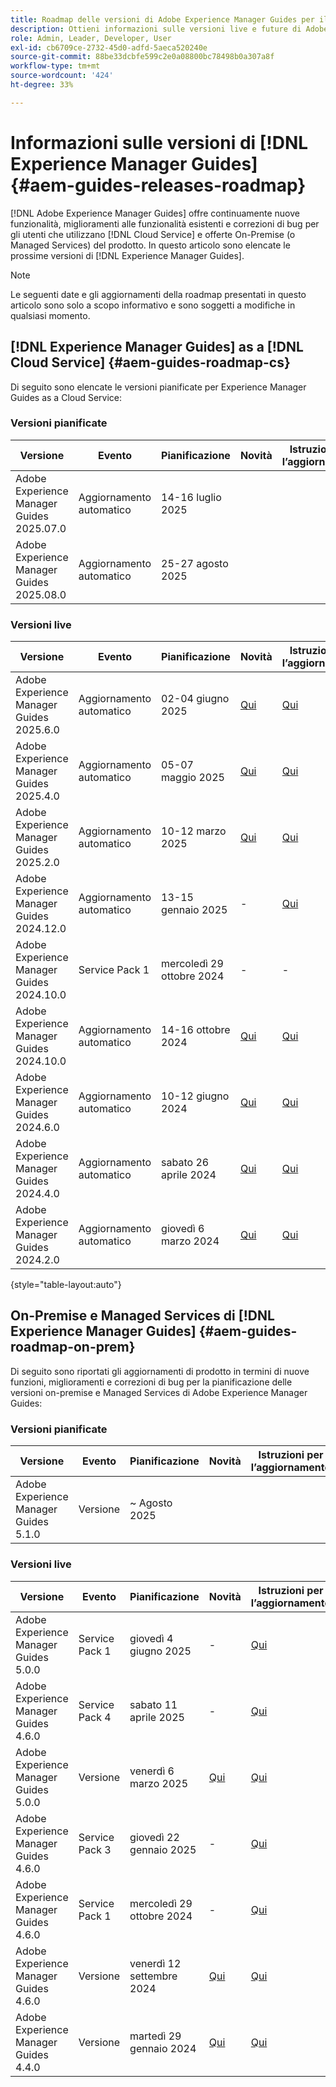 ```yaml
---
title: Roadmap delle versioni di Adobe Experience Manager Guides per il 2024
description: Ottieni informazioni sulle versioni live e future di Adobe Experience Manager Guides on-prem e Adobe Experience Manager Guides as a Cloud Service
role: Admin, Leader, Developer, User
exl-id: cb6709ce-2732-45d0-adfd-5aeca520240e
source-git-commit: 88be33dcbfe599c2e0a08800bc78498b0a307a8f
workflow-type: tm+mt
source-wordcount: '424'
ht-degree: 33%

---
```


# Informazioni sulle versioni di [!DNL Experience Manager Guides] {#aem-guides-releases-roadmap}

[!DNL Adobe Experience Manager Guides] offre continuamente nuove funzionalità, miglioramenti alle funzionalità esistenti e correzioni di bug per gli utenti che utilizzano [!DNL Cloud Service] e offerte On-Premise (o Managed Services) del prodotto. In questo articolo sono elencate le prossime versioni di [!DNL Experience Manager Guides].

>[!NOTE]
>
>Le seguenti date e gli aggiornamenti della roadmap presentati in questo articolo sono solo a scopo informativo e sono soggetti a modifiche in qualsiasi momento.

## [!DNL Experience Manager Guides] as a [!DNL Cloud Service] {#aem-guides-roadmap-cs}

Di seguito sono elencate le versioni pianificate per Experience Manager Guides as a Cloud Service:

### Versioni pianificate


| Versione | Evento | Pianificazione | Novità | Istruzioni per l’aggiornamento | Problemi risolti | Stato |
|---|---|---|---|---|---|---|
| Adobe Experience Manager Guides 2025.07.0 | Aggiornamento automatico | 14-16 luglio 2025 |  |  |  | Destinazione |
| Adobe Experience Manager Guides 2025.08.0 | Aggiornamento automatico | 25-27 agosto 2025 |  |  |  | Destinazione |

### Versioni live

| Versione | Evento | Pianificazione | Novità | Istruzioni per l’aggiornamento | Problemi risolti | Stato |
|---|---|---|---|---|---|---|
| Adobe Experience Manager Guides 2025.6.0 | Aggiornamento automatico | 02-04 giugno 2025 | [Qui](whats-new-2025-06-0.md) | [Qui](upgrade-instructions-2025-06-0.md) | [Qui](fixed-issues-2025-06-0.md) | Aggiornata |
| Adobe Experience Manager Guides 2025.4.0 | Aggiornamento automatico | 05-07 maggio 2025 | [Qui](whats-new-2025-04-0.md) | [Qui](upgrade-instructions-2025-04-0.md) | [Qui](fixed-issues-2025-04-0.md) | Aggiornata |
| Adobe Experience Manager Guides 2025.2.0 | Aggiornamento automatico | 10-12 marzo 2025 | [Qui](whats-new-2025-02-0.md) | [Qui](upgrade-instructions-2025-02-0.md) | [Qui](fixed-issues-2025-02-0.md) | Aggiornata |
| Adobe Experience Manager Guides 2024.12.0 | Aggiornamento automatico | 13-15 gennaio 2025 | - | [Qui](upgrade-instructions-2024-12-0.md) | [Qui](fixed-issues-2024-12-0.md) | Aggiornata |
| Adobe Experience Manager Guides 2024.10.0 | Service Pack 1 | mercoledì 29 ottobre 2024 | - | - | [Qui](fixed-issues-2024-10-0-sp1.md) | Aggiornata |
| Adobe Experience Manager Guides 2024.10.0 | Aggiornamento automatico | 14-16 ottobre 2024 | [Qui](whats-new-2024-10-0.md) | [Qui](upgrade-instructions-2024-10-0.md) | [Qui](fixed-issues-2024-10-0.md) | Aggiornata |
| Adobe Experience Manager Guides 2024.6.0 | Aggiornamento automatico | 10-12 giugno 2024 | [Qui](whats-new-2024-06-0.md) | [Qui](upgrade-instructions-2024-06-0.md) | [Qui](fixed-issues-2024-06-0.md) | Aggiornata |
| Adobe Experience Manager Guides 2024.4.0 | Aggiornamento automatico | sabato 26 aprile 2024 | [Qui](whats-new-2024-04-0.md) | [Qui](upgrade-instructions-2024-04-0.md) | [Qui](fixed-issues-2024-04-0.md) | Aggiornata |
| Adobe Experience Manager Guides 2024.2.0 | Aggiornamento automatico | giovedì 6 marzo 2024 | [Qui](whats-new-2024-2-0.md) | [Qui](upgrade-instructions-2024-2-0.md) | [Qui](fixed-issues-2024-2-0.md) | Aggiornata |

{style="table-layout:auto"}



## On-Premise e Managed Services di [!DNL Experience Manager Guides] {#aem-guides-roadmap-on-prem}

Di seguito sono riportati gli aggiornamenti di prodotto in termini di nuove funzioni, miglioramenti e correzioni di bug per la pianificazione delle versioni on-premise e Managed Services di Adobe Experience Manager Guides:

### Versioni pianificate

| Versione | Evento | Pianificazione | Novità | Istruzioni per l’aggiornamento | Stato |
|---|---|---|---|---|---|
| Adobe Experience Manager Guides 5.1.0 | Versione | ~ Agosto 2025 |  |  | Destinazione |

### Versioni live

| Versione | Evento | Pianificazione | Novità | Istruzioni per l’aggiornamento | Stato |
|---|---|---|---|---|---|
| Adobe Experience Manager Guides 5.0.0 | Service Pack 1 | giovedì 4 giugno 2025 | - | [Qui](upgrade-instructions-5-0-0-sp1.md) | Rilasciato |
| Adobe Experience Manager Guides 4.6.0 | Service Pack 4 | sabato 11 aprile 2025 | - | [Qui](upgrade-instructions-4-6-0-sp4.md) | Rilasciato |
| Adobe Experience Manager Guides 5.0.0 | Versione | venerdì 6 marzo 2025 | [Qui](whats-new-5-0-0.md) | [Qui](upgrade-instructions-5-0-0.md) | Rilasciato |
| Adobe Experience Manager Guides 4.6.0 | Service Pack 3 | giovedì 22 gennaio 2025 | - | [Qui](upgrade-instructions-4-6-0-sp2.md) | Rilasciato |
| Adobe Experience Manager Guides 4.6.0 | Service Pack 1 | mercoledì 29 ottobre 2024 | - | [Qui](upgrade-instructions-4-6-0-sp1.md) | Rilasciato |
| Adobe Experience Manager Guides 4.6.0 | Versione | venerdì 12 settembre 2024 | [Qui](whats-new-4-6.md) | [Qui](upgrade-instructions-4-6-0.md) | Rilasciato |
| Adobe Experience Manager Guides 4.4.0 | Versione | martedì 29 gennaio 2024 | [Qui](whats-new-4-4.md) | [Qui](upgrade-instructions-4-4.md) | Rilasciato |



